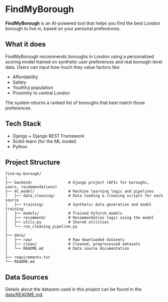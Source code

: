 # FindMyBorough

**FindMyBorough** is an AI-powered tool that helps you find the best London borough to live in, based on your personal preferences.

## What it does

FindMyBorough recommends boroughs in London using a personalized scoring model trained on synthetic user preferences and real borough-level data. Users can input how much they value factors like:

- Affordability
- Safety
- Youthful population
- Proximity to central London

The system returns a ranked list of boroughs that best match those preferences.

## Tech Stack

- Django + Django REST Framework
- Scikit-learn (for the ML model)
- Python

## Project Structure

```
find-my-borough/
│
├── backend/                # Django project (APIs for boroughs, users, recommendations)
├── ml_model/               # Machine learning logic and pipelines
│   ├── data_cleaning/      # Data loading & cleaning scripts for each source
│   ├── training/           # Synthetic data generation and model training
│   ├── models/             # Trained PyTorch models
│   ├── recommend/          # Recommendation logic using the model
│   ├── utils.py            # Shared utilities
│   └── run_cleaning_pipeline.py
│
├── data/
│   ├── raw/                # Raw downloaded datasets
│   ├── clean/              # Cleaned, preprocessed datasets
│   └── README.md           # Data source documentation
│
├── requirements.txt
└── README.md
```

## Data Sources

Details about the datasets used in this project can be found in the [data/README.md](data/README.md).
